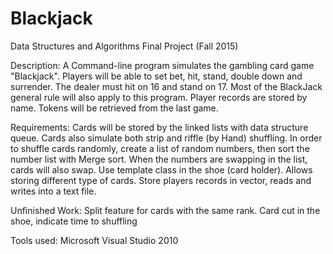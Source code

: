 # Blackjack
Data Structures and Algorithms Final Project (Fall 2015)

Description:
A Command-line program simulates the gambling card game "Blackjack".
Players will be able to set bet, hit, stand, double down and surrender. 
The dealer must hit on 16 and stand on 17.
Most of the BlackJack general rule will also apply to this program.
Player records are stored by name. Tokens will be retrieved from the last game.


Requirements:
Cards will be stored by the linked lists with data structure queue. 
Cards also simulate both strip and riffle (by Hand) shuffling. 
In order to shuffle cards randomly, create a list of random numbers, then sort the number list with Merge sort.
When the numbers are swapping in the list, cards will also swap.
Use template class in the shoe (card holder). Allows storing different type of cards. 
Store players records in vector, reads and writes into a text file.


Unfinished Work:
Split feature for cards with the same rank. Card cut in the shoe, indicate time to shuffling

Tools used:
Microsoft Visual Studio 2010

